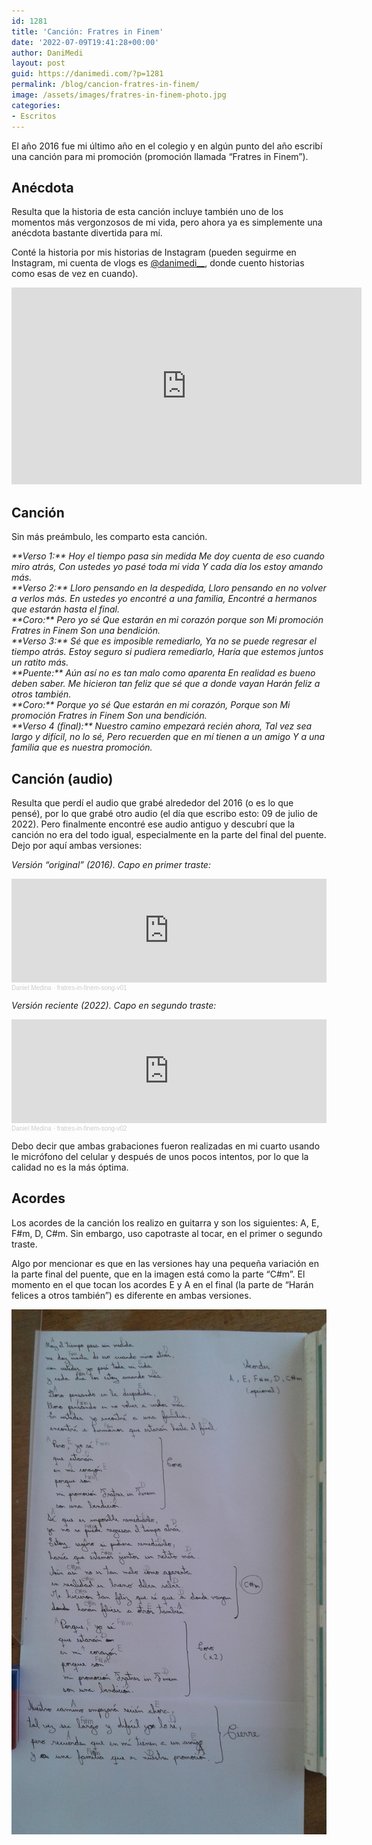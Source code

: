 ```yaml
---
id: 1281
title: 'Canción: Fratres in Finem'
date: '2022-07-09T19:41:28+00:00'
author: DaniMedi
layout: post
guid: https://danimedi.com/?p=1281
permalink: /blog/cancion-fratres-in-finem/
image: /assets/images/fratres-in-finem-photo.jpg
categories:
- Escritos
---
```


El año 2016 fue mi último año en el colegio y en algún punto del año escribí una canción para mi promoción (promoción llamada “Fratres in Finem”).

## Anécdota

Resulta que la historia de esta canción incluye también uno de los momentos más vergonzosos de mi vida, pero ahora ya es simplemente una anécdota bastante divertida para mí.

Conté la historia por mis historias de Instagram (pueden seguirme en Instagram, mi cuenta de vlogs es [@danimedi\_\_](https://www.instagram.com/danimedi__/), donde cuento historias como esas de vez en cuando).

<iframe width="560" height="315" src="https://www.youtube.com/embed/buHQugdO7BQ?si=CjpcntX9awUeORLT" title="YouTube video player" frameborder="0" allow="accelerometer; autoplay; clipboard-write; encrypted-media; gyroscope; picture-in-picture; web-share" referrerpolicy="strict-origin-when-cross-origin" allowfullscreen></iframe>

## Canción

Sin más preámbulo, les comparto esta canción.

<em>
**Verso 1:**  
Hoy el tiempo pasa sin medida  
Me doy cuenta de eso cuando miro atrás,  
Con ustedes yo pasé toda mi vida  
Y cada día los estoy amando más.  
<br>
**Verso 2:**  
Lloro pensando en la despedida,  
Lloro pensando en no volver a verlos más.  
En ustedes yo encontré a una familia,  
Encontré a hermanos que estarán hasta el final.  
<br>
**Coro:**  
Pero yo sé  
Que estarán en mi corazón porque son  
Mi promoción Fratres in Finem  
Son una bendición.  
<br>
**Verso 3:**  
Sé que es imposible remediarlo,  
Ya no se puede regresar el tiempo atrás.  
Estoy seguro si pudiera remediarlo,  
Haría que estemos juntos un ratito más.  
<br>
**Puente:**  
Aún así no es tan malo como aparenta  
En realidad es bueno deben saber.  
Me hicieron tan feliz que sé que a donde vayan  
Harán feliz a otros también.  
<br>
**Coro:**  
Porque yo sé  
Que estarán en mi corazón,  
Porque son  
Mi promoción Fratres in Finem  
Son una bendición.  
<br>
**Verso 4 (final):**  
Nuestro camino empezará recién ahora,  
Tal vez sea largo y difícil, no lo sé,  
Pero recuerden que en mí tienen a un amigo  
Y a una familia que es nuestra promoción.  
</em>

## Canción (audio)

Resulta que perdí el audio que grabé alrededor del 2016 (o es lo que pensé), por lo que grabé otro audio (el día que escribo esto: 09 de julio de 2022). Pero finalmente encontré ese audio antiguo y descubrí que la canción no era del todo igual, especialmente en la parte del final del puente. Dejo por aquí ambas versiones:

*Versión “original” (2016). Capo en primer traste:*

<iframe width="100%" height="166" scrolling="no" frameborder="no" allow="autoplay" src="https://w.soundcloud.com/player/?url=https%3A//api.soundcloud.com/tracks/2030774168&color=%231c1c1c&auto_play=false&hide_related=false&show_comments=true&show_user=true&show_reposts=false&show_teaser=true"></iframe><div style="font-size: 10px; color: #cccccc;line-break: anywhere;word-break: normal;overflow: hidden;white-space: nowrap;text-overflow: ellipsis; font-family: Interstate,Lucida Grande,Lucida Sans Unicode,Lucida Sans,Garuda,Verdana,Tahoma,sans-serif;font-weight: 100;"><a href="https://soundcloud.com/daniel-medina-843186742" title="Daniel Medina" target="_blank" style="color: #cccccc; text-decoration: none;">Daniel Medina</a> · <a href="https://soundcloud.com/daniel-medina-843186742/fratres-in-finem-song-v01" title="fratres-in-finem-song-v01" target="_blank" style="color: #cccccc; text-decoration: none;">fratres-in-finem-song-v01</a></div>

*Versión reciente (2022). Capo en segundo traste:*

<iframe width="100%" height="166" scrolling="no" frameborder="no" allow="autoplay" src="https://w.soundcloud.com/player/?url=https%3A//api.soundcloud.com/tracks/2030774164&color=%231c1c1c&auto_play=false&hide_related=false&show_comments=true&show_user=true&show_reposts=false&show_teaser=true"></iframe><div style="font-size: 10px; color: #cccccc;line-break: anywhere;word-break: normal;overflow: hidden;white-space: nowrap;text-overflow: ellipsis; font-family: Interstate,Lucida Grande,Lucida Sans Unicode,Lucida Sans,Garuda,Verdana,Tahoma,sans-serif;font-weight: 100;"><a href="https://soundcloud.com/daniel-medina-843186742" title="Daniel Medina" target="_blank" style="color: #cccccc; text-decoration: none;">Daniel Medina</a> · <a href="https://soundcloud.com/daniel-medina-843186742/fratres-in-finem-song-v02" title="fratres-in-finem-song-v02" target="_blank" style="color: #cccccc; text-decoration: none;">fratres-in-finem-song-v02</a></div>

Debo decir que ambas grabaciones fueron realizadas en mi cuarto usando le micrófono del celular y después de unos pocos intentos, por lo que la calidad no es la más óptima.

## Acordes

Los acordes de la canción los realizo en guitarra y son los siguientes: A, E, F#m, D, C#m. Sin embargo, uso capotraste al tocar, en el primer o segundo traste.

Algo por mencionar es que en las versiones hay una pequeña variación en la parte final del puente, que en la imagen está como la parte “C#m”. El momento en el que tocan los acordes E y A en el final (la parte de “Harán felices a otros también”) es diferente en ambas versiones.

![](/assets/images/fratres-in-finem-song-lyrics.jpg)

